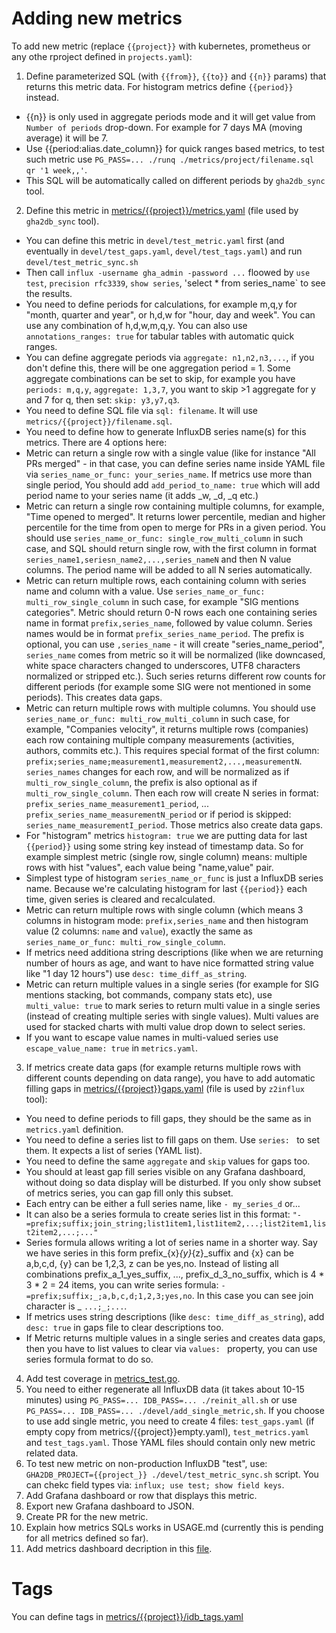 # Adding new metrics

To add new metric (replace `{{project}}` with kubernetes, prometheus or any othe rproject defined in `projects.yaml`):

1) Define parameterized SQL (with `{{from}}`, `{{to}}`  and `{{n}}` params) that returns this metric data. For histogram metrics define `{{period}}` instead.
- {{n}} is only used in aggregate periods mode and it will get value from `Number of periods` drop-down. For example for 7 days MA (moving average) it will be 7.
- Use {{period:alias.date_column}} for quick ranges based metrics, to test such metric use `PG_PASS=... ./runq ./metrics/project/filename.sql qr '1 week,,'`.
- This SQL will be automatically called on different periods by `gha2db_sync` tool.
2) Define this metric in [metrics/{{project}}/metrics.yaml](https://github.com/cncf/devstats/blob/master/metrics/kubernetes/metrics.yaml) (file used by `gha2db_sync` tool).
- You can define this metric in `devel/test_metric.yaml` first (and eventually in `devel/test_gaps.yaml`, `devel/test_tags.yaml`) and run `devel/test_metric_sync.sh`
- Then call `influx -username gha_admin -password ...` floowed by `use test`, `precision rfc3339`, `show series`, 'select * from series_name` to see the results.
- You need to define periods for calculations, for example m,q,y for "month, quarter and year", or h,d,w for "hour, day and week". You can use any combination of h,d,w,m,q,y. You can also use `annotations_ranges: true` for tabular tables with automatic quick ranges.
- You can define aggregate periods via `aggregate: n1,n2,n3,...`, if you don't define this, there will be one aggregation period = 1. Some aggregate combinations can be set to skip, for example you have `periods: m,q,y`, `aggregate: 1,3,7`, you want to skip >1 aggregate for y and 7 for q, then set: `skip: y3,y7,q3`.
- You need to define SQL file via `sql: filename`. It will use `metrics/{{project}}/filename.sql`.
- You need to define how to generate InfluxDB series name(s) for this metrics. There are 4 options here:
- Metric can return a single row with a single value (like for instance "All PRs merged" - in that case, you can define series name inside YAML file via `series_name_or_func: your_series_name`. If metrics use more than single period, You should add `add_period_to_name: true` which will add period name to your series name (it adds _w, _d, _q etc.)
- Metric can return a single row containing multiple columns, for example, "Time opened to merged". It returns lower percentile, median and higher percentile for the time from open to merge for PRs in a given period. You should use `series_name_or_func: single_row_multi_column` in such case, and SQL should return single row, with the first column in format `series_name1,seriesn_name2,...,series_nameN` and then N value columns. The period name will be added to all N series automatically.
- Metric can return multiple rows, each containing column with series name and column with a value. Use `series_name_or_func: multi_row_single_column` in such case, for example "SIG mentions categories". Metric should return 0-N rows each one containing series name in format `prefix,series_name`, followed by value column. Series names would be in format `prefix_series_name_period`. The prefix is optional, you can use `,series_name` - it will create "series_name_period", `series_name` comes from metric so it will be normalized (like downcased, white space characters changed to underscores, UTF8 characters normalized or stripped etc.). Such series returns different row counts for different periods (for example some SIG were not mentioned in some periods). This creates data gaps.
- Metric can return multiple rows with multiple columns. You should use `series_name_or_func: multi_row_multi_column` in such case, for example, "Companies velocity", it returns multiple rows (companies) each row containing multiple company measurements (activities, authors, commits etc.). This requires special format of the first column: `prefix;series_name;measurement1,measurement2,...,measurementN`. `series_names` changes for each row, and will be normalized as if `multi_row_single_column`, the prefix is also optional as if `multi_row_single_column`. Then each row will create N series in format: `prefix_series_name_measurement1_period`, ... `prefix_series_name_measurementN_period` or if period is skipped: `series_name_measurementI_period`. Those metrics also create data gaps.
- For "histogram" metrics `histogram: true` we are putting data for last `{{period}}` using some string key instead of timestamp data. So for example simplest metric (single row, single column) means: multiple rows with hist "values", each value being "name,value" pair.
- Simplest type of histogram `series_name_or_func` is just a InfluxDB series name. Because we're calculating histogram for last `{{period}}` each time, given series is cleared and recalculated.
- Metric can return multiple rows with single column (which means 3 columns in histogram mode: `prefix,series_name` and then histogram value (2 columns: `name` and `value`), exactly the same as `series_name_or_func: multi_row_single_column`.
- If metrics need additiona string descriptions (like when we are returning number of hours as age, and want to have nice formatted string value like "1 day 12 hours") use `desc: time_diff_as_string`.
- Metric can return multiple values in a single series (for example for SIG mentions stacking, bot commands, company stats etc), use `multi_value: true` to mark series to return multi value in a single series (instead of creating multiple series with single values). Multi values are used for stacked charts with multi value drop down to select series.
- If you want to escape value names in multi-valued series use `escape_value_name: true` in `metrics.yaml`.
3) If metrics create data gaps (for example returns multiple rows with different counts depending on data range), you have to add automatic filling gaps in [metrics/{{project}}gaps.yaml](https://github.com/cncf/devstats/blob/master/metrics/kubernetes/gaps.yaml) (file is used by `z2influx` tool):
- You need to define periods to fill gaps, they should be the same as in `metrics.yaml` definition.
- You need to define a series list to fill gaps on them. Use `series: ` to set them. It expects a list of series (YAML list).
- You need to define the same `aggregate` and `skip` values for gaps too.
- You should at least gap fill series visible on any Grafana dashboard, without doing so data display will be disturbed. If you only show subset of metrics series, you can gap fill only this subset.
- Each entry can be either a full series name, like `- my_series_d` or...
- It can also be a series formula to create series list in this format: `"- =prefix;suffix;join_string;list1item1,list1item2,...;list2item1,list2item2,...;..."`
- Series formula allows writing a lot of series name in a shorter way. Say we have series in this form prefix_{x}_{y}_{z}_suffix and {x} can be a,b,c,d, {y} can be 1,2,3, z can be yes,no. Instead of listing all combinations prefix_a_1_yes_suffix, ..., prefix_d_3_no_suffix, which is 4 * 3 * 2 = 24 items, you can write series formula: `- =prefix;suffix;_;a,b,c,d;1,2,3;yes,no`. In this case you can see join character is _ `...;_;...`.
- If metrics uses string descriptions (like `desc: time_diff_as_string`), add `desc: true` in gaps file to clear descriptions too.
- If Metric returns multiple values in a single series and creates data gaps, then you have to list values to clear via `values: ` property, you can use series formula format to do so.
4) Add test coverage in [metrics_test.go](https://github.com/cncf/devstats/blob/master/metrics_test.go).
5) You need to either regenerate all InfluxDB data (it takes about 10-15 minutes) using `PG_PASS=... IDB_PASS=... ./reinit_all.sh` or use `PG_PASS=... IDB_PASS=... ./devel/add_single_metric,sh`. If you choose to use add single metric, you need to create 4 files: `test_gaps.yaml` (if empty copy from metrics/{{project}}empty.yaml), `test_metrics.yaml` and `test_tags.yaml`. Those YAML files should contain only new metric related data.
6) To test new metric on non-production InfluxDB "test", use: `GHA2DB_PROJECT={{project_}} ./devel/test_metric_sync.sh` script. You can chekc field types via: `influx; use test; show field keys`.
7) Add Grafana dashboard or row that displays this metric.
8) Export new Grafana dashboard to JSON.
9) Create PR for the new metric.
10) Explain how metrics SQLs works in USAGE.md (currently this is pending for all metrics defined so far).
11) Add metrics dashboard decription in this [file](https://github.com/cncf/devstats/blob/master/DASHBOARDS.md).

# Tags

You can define tags in [metrics/{{project}}/idb_tags.yaml](https://github.com/cncf/devstats/blob/master/metrics/kubernetes/idb_tags.yaml)
